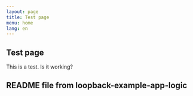 ```yaml
---
layout: page
title: Test page
menu: home
lang: en
---
```


## Test page

This is a test. Is it working?

## README file from loopback-example-app-logic

<!--
Should be a Jekyll directive ({ percent )but it fails...
 remote_markdown https://raw.githubusercontent.com/strongloop/loopback-example-app-logic/master/README.md %}
-->
